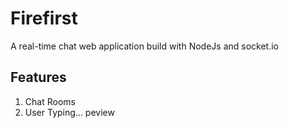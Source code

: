 # Firefirst
A real-time chat web application build with NodeJs and socket.io

## Features
1. Chat Rooms
2. User Typing... peview
